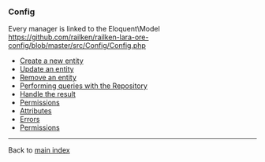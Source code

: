 ### Config

Every manager is linked to the Eloquent\Model  https://github.com/railken/railken-lara-ore-config/blob/master/src/Config/Config.php

* [Create a new entity](create.md)
* [Update an entity](update.md)
* [Remove an entity](remove.md)
* [Performing queries with the Repository](repository.md)
* [Handle the result](result.md)
* [Permissions](permissions.md)
* [Attributes](attributes.md)
* [Errors](errors.md)
* [Permissions](permissions.md)

----

Back to [main index](../../index.md)